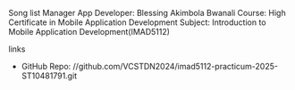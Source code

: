 Song list Manager App
Developer: Blessing Akimbola Bwanali
Course: High Certificate in Mobile Application Development
Subject: Introduction to Mobile Application Development(IMAD5112)

links
* GitHub Repo: //github.com/VCSTDN2024/imad5112-practicum-2025-ST10481791.git



